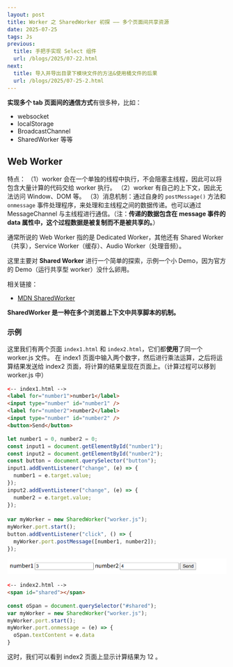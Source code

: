 ```yaml
---
layout: post
title: Worker 之 SharedWorker 初探 —— 多个页面间共享资源
date: 2025-07-25
tags: Js
previous:
  title: 手把手实现 Select 组件
  url: /blogs/2025/07-22.html
next:
  title: 导入并导出目录下模块文件的方法&使用桶文件的后果
  url: /blogs/2025/07-25-2.html
---
```


**实现多个 tab 页面间的通信方式**有很多种，比如：

- websocket
- localStorage
- BroadcastChannel
- SharedWorker
等等

## Web Worker

特点：
（1）worker 会在一个单独的线程中执行，不会阻塞主线程，因此可以将包含大量计算的代码交给 worker 执行。
（2）worker 有自己的上下文，因此无法访问 Window、DOM 等。
（3）消息机制：通过自身的 `postMessage()` 方法和 `onmessage` 事件处理程序，来处理和主线程之间的数据传递。也可以通过 MessageChannel 与主线程进行通信。（注：**传递的数据包含在 message 事件的 data 属性中，这个过程数据是被复制而不是被共享的。**）

通常所说的 Web Worker 指的是 Dedicated Worker，其他还有 Shared Worker（共享），Service Worker（缓存）、Audio Worker（处理音频）。

这里主要对 **Shared Worker** 进行一个简单的探索，示例一个小 Demo，因为官方的 Demo（运行共享型 worker）没什么卵用。

相关链接：

- [MDN SharedWorker](https://developer.mozilla.org/zh-CN/docs/Web/API/SharedWorker)

**SharedWorker 是一种在多个浏览器上下文中共享脚本的机制。**

### 示例

这里我们有两个页面 `index1.html` 和 `index2.html`，它们都**使用**了同一个 worker.js 文件。
在 index1 页面中输入两个数字，然后进行乘法运算，之后将运算结果发送给 index2 页面，将计算的结果呈现在页面上。（计算过程可以移到 worker.js 中）

```html
<-- index1.html -->
<label for="number1">number1</label>
<input type="number" id="number1" />
<label for="number2">number2</label>
<input type="number" id="number2" />
<button>Send</button>
```

```js
let number1 = 0, number2 = 0;
const input1 = document.getElementById("number1");
const input2 = document.getElementById("number2");
const button = document.querySelector("button");
input1.addEventListener("change", (e) => {
  number1 = e.target.value;
});
input2.addEventListener("change", (e) => {
  number2 = e.target.value;
});

var myWorker = new SharedWorker("worker.js");
myWorker.port.start();
button.addEventListener("click", () => {
  myWorker.port.postMessage([number1, number2]);
});
```

![Description](/images//090237-74282542.png)

```html
<-- index2.html -->
<span id="shared"></span>
```

```js
const oSpan = document.querySelector("#shared");
var myWorker = new SharedWorker("worker.js");
myWorker.port.start();
myWorker.port.onmessage = (e) => {
  oSpan.textContent = e.data
}
```
这时，我们可以看到 index2 页面上显示计算结果为 12 。